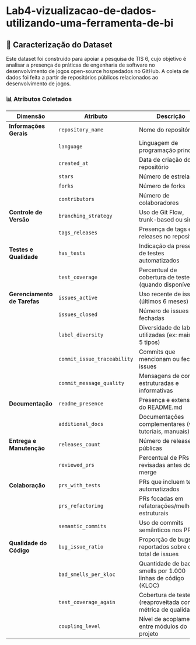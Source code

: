 # Lab4-vizualizacao-de-dados-utilizando-uma-ferramenta-de-bi

## 📁 Caracterização do Dataset

Este dataset foi construído para apoiar a pesquisa de TIS 6, cujo objetivo é analisar a presença de práticas de engenharia de software no desenvolvimento de jogos open-source hospedados no GitHub. A coleta de dados foi feita a partir de repositórios públicos relacionados ao desenvolvimento de jogos.

### 📊 Atributos Coletados

| Dimensão                    | Atributo                      | Descrição                                                                 |
|----------------------------|-------------------------------|---------------------------------------------------------------------------|
| **Informações Gerais**     | `repository_name`             | Nome do repositório                                                      |
|                            | `language`                    | Linguagem de programação principal                                       |
|                            | `created_at`                  | Data de criação do repositório                                           |
|                            | `stars`                       | Número de estrelas                                                       |
|                            | `forks`                       | Número de forks                                                          |
|                            | `contributors`                | Número de colaboradores                                                  |
| **Controle de Versão**     | `branching_strategy`          | Uso de Git Flow, trunk-based ou similar                                  |
|                            | `tags_releases`               | Presença de tags e releases no repositório                               |
| **Testes e Qualidade**     | `has_tests`                   | Indicação da presença de testes automatizados                            |
|                            | `test_coverage`               | Percentual de cobertura de testes (quando disponível)                    |
| **Gerenciamento de Tarefas** | `issues_active`             | Uso recente de issues (últimos 6 meses)                                  |
|                            | `issues_closed`               | Número de issues fechadas                                                |
|                            | `label_diversity`             | Diversidade de labels utilizadas (ex: mais de 5 tipos)                   |
|                            | `commit_issue_traceability`   | Commits que mencionam ou fecham issues                                   |
|                            | `commit_message_quality`      | Mensagens de commit estruturadas e informativas                          |
| **Documentação**           | `readme_presence`             | Presença e extensão do README.md                                         |
|                            | `additional_docs`             | Documentações complementares (wiki, tutoriais, manuais)                  |
| **Entrega e Manutenção**   | `releases_count`              | Número de releases públicas                                              |
|                            | `reviewed_prs`                | Percentual de PRs revisadas antes do merge                               |
| **Colaboração**            | `prs_with_tests`              | PRs que incluem testes automatizados                                     |
|                            | `prs_refactoring`             | PRs focadas em refatorações/melhorias estruturais                        |
|                            | `semantic_commits`            | Uso de commits semânticos nos PRs                                        |
| **Qualidade do Código**    | `bug_issue_ratio`             | Proporção de bugs reportados sobre o total de issues                     |
|                            | `bad_smells_per_kloc`         | Quantidade de bad smells por 1.000 linhas de código (KLOC)               |
|                            | `test_coverage_again`         | Cobertura de testes (reaproveitada como métrica de qualidade)            |
|                            | `coupling_level`              | Nível de acoplamento entre módulos do projeto                            |
